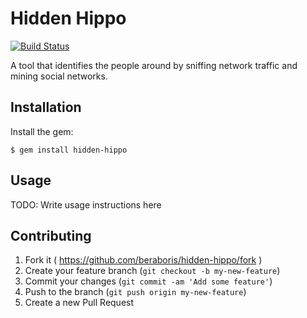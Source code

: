 <img align="right" href="hippo.png"/>

Hidden Hippo
============

[![Build Status](https://travis-ci.org/beraboris/hidden-hippo.svg?branch=master)](https://travis-ci.org/beraboris/hidden-hippo)

A tool that identifies the people around by sniffing network traffic and mining social networks.

Installation
------------

Install the gem:

    $ gem install hidden-hippo

Usage
-----

TODO: Write usage instructions here

Contributing
------------

1. Fork it ( https://github.com/beraboris/hidden-hippo/fork )
2. Create your feature branch (`git checkout -b my-new-feature`)
3. Commit your changes (`git commit -am 'Add some feature'`)
4. Push to the branch (`git push origin my-new-feature`)
5. Create a new Pull Request
